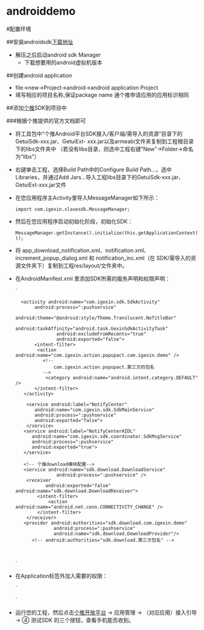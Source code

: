 androiddemo
===========
#配置环境

##安装androidsdk[下载地址]
* 解压之后启动android sdk Manager
  * 下载想要用的android虚拟机版本

##创建android application
* file->new->Project->android->android application Project
* 填写相应的项目名称,保证package name 通个推申请应用的应用标识相同

##添加[个推]SDK到项目中

###根据个推提供的官方文档即可
* 将工具包中“个推Android平台SDK接入/客户端/需导入的资源”目录下的GetuiSdk-xxx.jar、GetuiExt- xxx.jar以及armeabi文件夹复制到工程根目录下的libs文件夹中
（若没有libs目录，则选中工程右键“New”->Folder->命名为“libs”）

* 右键单击工程，选择Build Path中的Configure Build Path...，选中Libraries，并通过Add Jars...导入工程libs目录下的GetuiSdk-xxx.jar、GetuiExt-xxx.jar文件

* 在您应用程序主Activity里导入MessageManager如下所示：
  
  `import com.igexin.slavesdk.MessageManager;`

* 然后在您应用程序启动初始化阶段，初始化SDK：

  `MessageManager.getInstance().initialize(this.getApplicationContext());`
* 将 app_download_notification.xml、notification.xml、increment_popup_dialog.xml 和 notification_inc.xml（在 SDK/需导入的资源文件夹下）复制到工程res/layout/文件夹中。
* 在AndroidManifest.xml 里添加SDK所需的服务声明和权限声明：

  `<!-- 个推SDK配置开始 -->
		 <!-- 配置的第三方参数属性 -->
		 <meta-data android:name="appid" android:value="b03c5cfef65ed30108f0a3fd82c3f6b4" />
		 <meta-data android:name="appsecret" android:value="LWLPg7pU4cwrcyy8PwDeGuaY0BHUoX" />
		 <meta-data android:name="appkey" android:value="110000" />
		 <meta-data android:name="groupid" android:value="" />
		
	 	<activity android:name="com.igexin.sdk.SdkActivity"
             android:process=":pushservice"
			          android:theme="@android:style/Theme.Translucent.NoTitleBar"
         			 android:taskAffinity="android.task.GexinSdkActivityTask"
         			 android:excludeFromRecents="true"
         			 android:exported="false">
			 <intent-filter>
			  <action android:name="com.igexin.action.popupact.com.igexin.demo" />
				<!--
					com.igexin.action.popupact.第三方的包名
				-->
				 <category android:name="android.intent.category.DEFAULT" />
			 </intent-filter>
		 </activity>

   <!-- 配置弹框activity -->
   <activity android:name="com.igexin.getuiext.activity.GetuiExtActivity"  
             android:process=":pushservice"
        	    android:configChanges="orientation|keyboard|keyboardHidden"
             android:excludeFromRecents="true"
             android:taskAffinity="android.task.myServicetask"
             android:theme="@android:style/Theme.Translucent.NoTitleBar"
             android:exported="false" />
		
		  <service android:label="NotifyCenter" 
             android:name="com.igexin.sdk.SdkMainService"
             android:process=":pushservice"
             android:exported="false">
		  </service>
		 <service android:label="NotifyCenterAIDL"
            android:name="com.igexin.sdk.coordinator.SdkMsgService"
            android:process=":pushservice"
            android:exported="true">
		 </service>
		
		 <!-- 个推download模块配置-->
		 <service android:name="sdk.download.DownloadService"
			         android:process=":pushservice" />
		  <receiver
			     android:exported="false" android:name="sdk.download.DownloadReceiver"> 
			  <intent-filter>
				  <action android:name="android.net.conn.CONNECTIVITY_CHANGE" />
			  </intent-filter>
		  </receiver>
		 <provider android:authorities="sdk.download.com.igexin.demo" 
          			android:process=":pushservice" 
          			android:name="sdk.download.DownloadProvider"/>
			<!-- android:authorities="sdk.download.第三方包名" -->

   <!-- GetuiExt模块配置 -->
   <service android:name="com.igexin.getuiext.service.GetuiExtService" 
   	android:exported="false"
   	android:process=":pushservice" />
   <receiver android:name="com.igexin.getuiext.service.PayloadReceiver"
   android:exported="false" >
   		<intent-filter>
   			<!-- 这个com.igexin.sdk.action.7fjUl2Z3LH6xYy7NQK4ni4固定，不能修改  -->
   			<action android:name="com.igexin.sdk.action.7fjUl2Z3LH6xYy7NQK4ni4" />
   			<!-- android:name="com.igexin.sdk.action.第三方的appId" -->			
   			<action android:name="com.igexin.sdk.action.b03c5cfef65ed30108f0a3fd82c3f6b4" />
   		</intent-filter>
   </receiver>
   <service android:name="com.igexin.download.DownloadService"
   	android:exported="false" 
   		android:process=":pushservice" />
   	<provider android:authorities="increment.download.com.igexin.demo"
   		android:process=":pushservice"
   		android:exported="false" 
   		android:name="com.igexin.download.DownloadProvider" />
   <receiver
   		android:exported="false" android:name="com.igexin.download.DownloadReceiver"> 
   		<intent-filter>
   			<action android:name="android.net.conn.CONNECTIVITY_CHANGE" />
   		</intent-filter>
   	</receiver>
   
   <receiver android:name="com.igexin.sdk.SdkReceiver">
   			<intent-filter>
   				<action android:name="android.intent.action.BOOT_COMPLETED" />
   				<action android:name="android.net.conn.CONNECTIVITY_CHANGE" />
   				<action android:name="android.intent.action.USER_PRESENT" />
   			</intent-filter>
   		</receiver>
   		<receiver android:name="com.igexin.sdk.coordinator.NotificationCenterAIDLReceiver">
   			<intent-filter>
   				<action android:name="com.igexin.sdk.action.refreshls" />
   			</intent-filter>
   		</receiver>`
* 在Application标签外加入需要的权限：

  `<uses-permission android:name="android.permission.INTERNET" />
  <uses-permission android:name="android.permission.READ_PHONE_STATE" />
  <uses-permission android:name="android.permission.ACCESS_NETWORK_STATE" />
  <uses-permission android:name="android.permission.WAKE_LOCK" />
  <uses-permission android:name="android.permission.RECEIVE_BOOT_COMPLETED" />
  <uses-permission android:name="android.permission.WRITE_EXTERNAL_STORAGE" />
  <uses-permission android:name="android.permission.VIBRATE" />
  <uses-permission android:name="android.permission.ACCESS_WIFI_STATE" />
  <uses-permission android:name="getui.permission.GetuiService" />
  	
  <!-- 可选权限  -->
  <uses-permission android:name="android.permission.CALL_PHONE" />
  
  <!-- 自定义权限 -->
  <permission
      android:name="getui.permission.GetuiService"
      android:protectionLevel="normal" >
  </permission>`
* 运行您的工程，然后点击[个推开放平台] -> 应用管理 -> （对应应用）接入引导 -> ④ 测试SDK 的三个按钮，查看手机能否收到。

[下载地址]:http://developer.android.com/sdk/index.html
[个推]:http://www.igetui.com/
[个推开放平台]:http://dev.igetui.com
